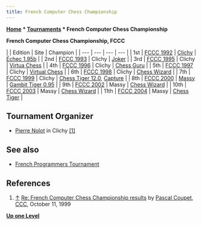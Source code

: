 ```yaml
---
title: French Computer Chess Championship
---
```

**[Home](Home "Home") * [Tournaments](Tournaments_and_Matches "Tournaments and Matches") * French Computer Chess Championship**

**French Computer Chess Championship, FCCC**

|  |  Edition
|  Site
|  Champion
|
| --- | --- | --- | --- |
|  1st
| [FCCC 1992](FCCC_1992 "FCCC 1992") | [Clichy](https://en.wikipedia.org/wiki/Clichy%2C_Hauts-de-Seine) | [Échec 1.95b](%C3%89chec "Échec") |
|  2nd
| [FCCC 1993](index.php?title=FCCC_1993&action=edit&redlink=1 "FCCC 1993 (page does not exist)") |  Clichy
| [Joker](Joker "Joker") |
|  3rd
| [FCCC 1995](FCCC_1995 "FCCC 1995") |  Clichy
| [Virtua Chess](Virtua_Chess "Virtua Chess") |
|  4th
| [FCCC 1996](FCCC_1996 "FCCC 1996") |  Clichy
| [Chess Guru](Chess_Guru "Chess Guru") |
|  5th
| [FCCC 1997](FCCC_1997 "FCCC 1997") |  Clichy
| [Virtual Chess](Virtual_Chess "Virtual Chess") |
|  6th
| [FCCC 1998](FCCC_1998 "FCCC 1998") |  Clichy
| [Chess Wizard](Chess_Wizard "Chess Wizard") |
|  7th
| [FCCC 1999](FCCC_1999 "FCCC 1999") |  Clichy
| [Chess Tiger 12.0](Chess_Tiger "Chess Tiger"), [Capture](</Capture_(program)> "Capture (program)") |
|  8th
| [FCCC 2000](FCCC_2000 "FCCC 2000") | [Massy](https://en.wikipedia.org/wiki/Massy%2C_Essonne) | [Gambit Tiger 0.95](Chess_Tiger "Chess Tiger") |
|  9th
| [FCCC 2002](FCCC_2002 "FCCC 2002") |  Massy
| [Chess Wizard](Chess_Wizard "Chess Wizard") |
|  10th
| [FCCC 2003](FCCC_2003 "FCCC 2003") |  Massy
| [Chess Wizard](Chess_Wizard "Chess Wizard") |
|  11th
| [FCCC 2004](FCCC_2004 "FCCC 2004") |  Massy
| [Chess Tiger](Chess_Tiger "Chess Tiger") |

## Tournament Organizer

- [Pierre Nolot](Pierre_Nolot "Pierre Nolot") in Clichy <a id="cite-note-1" href="#cite-ref-1">[1]</a>

## See also

- [French Programmers Tournament](French_Programmers_Tournament "French Programmers Tournament")

## References

1. <a id="cite-ref-1" href="#cite-note-1">↑</a> [Re: French Computer Chess Championship results](https://www.stmintz.com/ccc/index.php?id=72753) by [Pascal Coupet](index.php?title=Pascal_Coupet&action=edit&redlink=1 "Pascal Coupet (page does not exist)"), [CCC](CCC "CCC"), October 11, 1999

**[Up one Level](Tournaments_and_Matches "Tournaments and Matches")**

